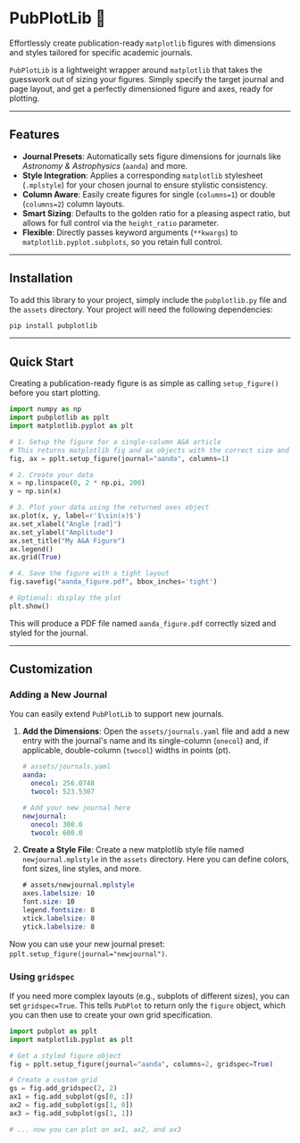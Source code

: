 # PubPlotLib 🎨

Effortlessly create publication-ready `matplotlib` figures with dimensions and styles tailored for specific academic journals.

`PubPlotLib` is a lightweight wrapper around `matplotlib` that takes the guesswork out of sizing your figures. Simply specify the target journal and page layout, and get a perfectly dimensioned figure and axes, ready for plotting.



---

## Features

* **Journal Presets**: Automatically sets figure dimensions for journals like *Astronomy & Astrophysics* (`aanda`) and more.
* **Style Integration**: Applies a corresponding `matplotlib` stylesheet (`.mplstyle`) for your chosen journal to ensure stylistic consistency.
* **Column Aware**: Easily create figures for single (`columns=1`) or double (`columns=2`) column layouts.
* **Smart Sizing**: Defaults to the golden ratio for a pleasing aspect ratio, but allows for full control via the `height_ratio` parameter.
* **Flexible**: Directly passes keyword arguments (`**kwargs`) to `matplotlib.pyplot.subplots`, so you retain full control.

---

## Installation

To add this library to your project, simply include the `pubplotlib.py` file and the `assets` directory. Your project will need the following dependencies:

```bash
pip install pubplotlib
```

---

## Quick Start

Creating a publication-ready figure is as simple as calling `setup_figure()` before you start plotting.

```python
import numpy as np
import pubplotlib as pplt
import matplotlib.pyplot as plt

# 1. Setup the figure for a single-column A&A article
# This returns matplotlib fig and ax objects with the correct size and style.
fig, ax = pplt.setup_figure(journal="aanda", columns=1)

# 2. Create your data
x = np.linspace(0, 2 * np.pi, 200)
y = np.sin(x)

# 3. Plot your data using the returned axes object
ax.plot(x, y, label=r'$\sin(x)$')
ax.set_xlabel("Angle [rad]")
ax.set_ylabel("Amplitude")
ax.set_title("My A&A Figure")
ax.legend()
ax.grid(True)

# 4. Save the figure with a tight layout
fig.savefig("aanda_figure.pdf", bbox_inches='tight')

# Optional: display the plot
plt.show()
```

This will produce a PDF file named `aanda_figure.pdf` correctly sized and styled for the journal.

---

## Customization

### Adding a New Journal

You can easily extend `PubPlotLib` to support new journals.

1.  **Add the Dimensions**: Open the `assets/journals.yaml` file and add a new entry with the journal's name and its single-column (`onecol`) and, if applicable, double-column (`twocol`) widths in points (pt).

    ```yaml
    # assets/journals.yaml
    aanda:
      onecol: 256.0748
      twocol: 523.5307

    # Add your new journal here
    newjournal:
      onecol: 300.0
      twocol: 600.0
    ```

2.  **Create a Style File**: Create a new matplotlib style file named `newjournal.mplstyle` in the `assets` directory. Here you can define colors, font sizes, line styles, and more.

    ```css
    # assets/newjournal.mplstyle
    axes.labelsize: 10
    font.size: 10
    legend.fontsize: 8
    xtick.labelsize: 8
    ytick.labelsize: 8
    ```

Now you can use your new journal preset: `pplt.setup_figure(journal="newjournal")`.

### Using `gridspec`

If you need more complex layouts (e.g., subplots of different sizes), you can set `gridspec=True`. This tells `PubPlot` to return only the `figure` object, which you can then use to create your own grid specification.

```python
import pubplot as pplt
import matplotlib.pyplot as plt

# Get a styled figure object
fig = pplt.setup_figure(journal="aanda", columns=2, gridspec=True)

# Create a custom grid
gs = fig.add_gridspec(2, 2)
ax1 = fig.add_subplot(gs[0, :])
ax2 = fig.add_subplot(gs[1, 0])
ax3 = fig.add_subplot(gs[1, 1])

# ... now you can plot on ax1, ax2, and ax3
```